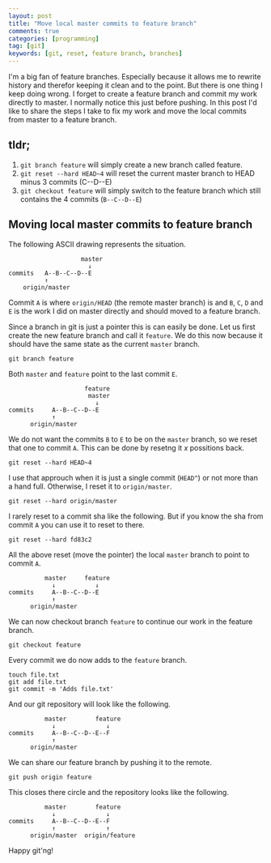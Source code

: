 ```yaml
---
layout: post
title: "Move local master commits to feature branch"
comments: true
categories: [programming]
tag: [git]
keywords: [git, reset, feature branch, branches]
---
```


I'm a big fan of feature branches. Especially because it allows me to rewrite history and therefor keeping it clean and to the point. But there is one thing I keep doing wrong. I forget to create a feature branch and commit my work directly to master. I normally notice this just before pushing. In this post I'd like to share the steps I take to fix my work and move the local commits from master to a feature branch.

## tldr;

1. `git branch feature` will simply create a new branch called feature.
2. `git reset --hard HEAD~4` will reset the current master branch to HEAD minus 3 commits (C--D--E)
3. `git checkout feature` will simply switch to the feature branch which still contains the 4 commits (`B--C--D--E`)

## Moving local master commits to feature branch

The following ASCII drawing represents the situation.

                        master
                          ↓
    commits   A--B--C--D--E
              ↑
        origin/master

Commit `A` is where `origin/HEAD` (the remote master branch) is and `B`, `C`, `D` and `E` is the work I did on master directly and should moved to a feature branch.

Since a branch in git is just a pointer this is can easily be done. Let us first create the new feature branch and call it `feature`. We do this now because it should have the same state as the current `master` branch.

    git branch feature

Both `master` and `feature` point to the last commit `E`.

                         feature
                          master
                            ↓
    commits     A--B--C--D--E
                ↑
          origin/master

We do not want the commits `B` to `E` to be on the `master` branch, so we reset that one to commit `A`. This can be done by resetng it _x_ possitions back.

    git reset --hard HEAD~4

I use that approuch when it is just a single commit (`HEAD^`) or not more than a hand full. Otherwise, I reset it to `origin/master`.

    git reset --hard origin/master

I rarely reset to a commit sha like the following. But if you know the sha from commit `A` you can use it to reset to there.

    git reset --hard fd83c2

All the above reset (move the pointer) the local `master` branch to point to commit `A`.

              master     feature
                ↓           ↓
    commits     A--B--C--D--E
                ↑
          origin/master

We can now checkout branch `feature` to continue our work in the feature branch.

    git checkout feature

Every commit we do now adds to the `feature` branch.

    touch file.txt
    git add file.txt
    git commit -m 'Adds file.txt'

And our git repository will look like the following.

              master        feature
                ↓              ↓
    commits     A--B--C--D--E--F
                ↑
          origin/master

We can share our feature branch by pushing it to the remote.

    git push origin feature

This closes there circle and the repository looks like the following.

              master        feature
                ↓              ↓
    commits     A--B--C--D--E--F
                ↑              ↑
          origin/master  origin/feature

Happy git'ng!
